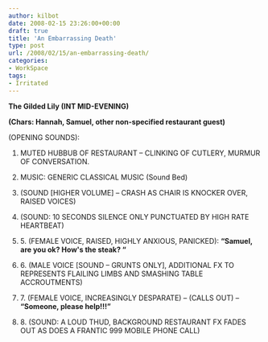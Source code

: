 ```yaml
---
author: kilbot
date: 2008-02-15 23:26:00+00:00
draft: true
title: 'An Embarrassing Death'
type: post
url: /2008/02/15/an-embarrassing-death/
categories:
- WorkSpace
tags:
- Irritated
---
```


**The Gilded Lily (INT MID-EVENING)**

**(Chars: Hannah, Samuel, other non-specified restaurant guest)**

(OPENING SOUNDS):

1. MUTED HUBBUB OF RESTAURANT – CLINKING OF CUTLERY, MURMUR OF CONVERSATION.

1. MUSIC: GENERIC CLASSICAL MUSIC (Sound Bed)

1. (SOUND \[HIGHER VOLUME\] – CRASH AS CHAIR IS KNOCKER OVER, RAISED VOICES)

1. (SOUND: 10 SECONDS SILENCE ONLY PUNCTUATED BY HIGH RATE HEARTBEAT)
2. 5\. (FEMALE VOICE, RAISED, HIGHLY ANXIOUS, PANICKED): **“Samuel, are you ok? How's the steak? “**
3. 6\. (MALE VOICE \[SOUND – GRUNTS ONLY\], ADDITIONAL FX TO REPRESENTS FLAILING LIMBS AND SMASHING TABLE ACCROUTMENTS)

4. 7\. (FEMALE VOICE, INCREASINGLY DESPARATE) – (CALLS OUT) – **“Someone, please help!!!”**

5. 8\. (SOUND: A LOUD THUD, BACKGROUND RESTAURANT FX FADES OUT AS DOES A FRANTIC 999 MOBILE PHONE CALL)